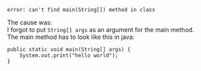 ```
error: can't find main(String[]) method in class
```

The cause was:\
I forgot to put `String[] args` as an argument for the main method.\
The main method has to look like this in java:
```
public static void main(String[] args) {
	System.out.print("hello world");
}
```
